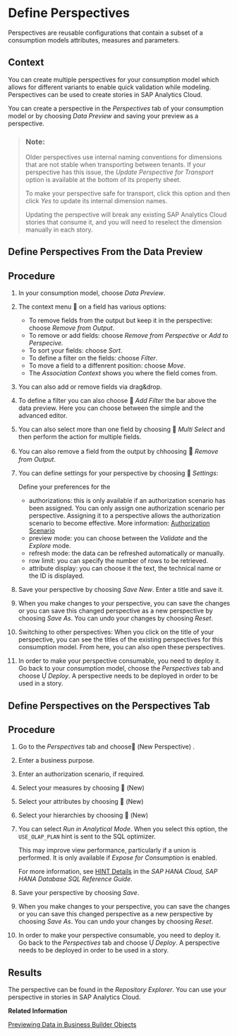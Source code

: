 <!-- loioce26fd3da31b414f9482292d3969340a -->

<link rel="stylesheet" type="text/css" href="../css/sap-icons.css"/>

# Define Perspectives

Perspectives are reusable configurations that contain a subset of a consumption models attributes, measures and parameters.



## Context

You can create multiple perspectives for your consumption model which allows for different variants to enable quick validation while modeling. Perspectives can be used to create stories in SAP Analytics Cloud.

You can create a perspective in the *Perspectives* tab of your consumption model or by choosing *Data Preview* and saving your preview as a perspective.

> ### Note:  
> Older perspectives use internal naming conventions for dimensions that are not stable when transporting between tenants. If your perspective has this issue, the *Update Perspective for Transport* option is available at the bottom of its property sheet.
> 
> To make your perspective safe for transport, click this option and then click *Yes* to update its internal dimension names.
> 
> Updating the perspective will break any existing SAP Analytics Cloud stories that consume it, and you will need to reselect the dimension manually in each story.

 <a name="task_w4m_nfy_qpb"/>

<!-- task\_w4m\_nfy\_qpb -->

## Define Perspectives From the Data Preview



<a name="task_w4m_nfy_qpb__steps_y4m_nfy_qpb"/>

## Procedure

1.  In your consumption model, choose *Data Preview*.

2.  The context menu <span class="FPA-icons"></span> on a field has various options:

    -   To remove fields from the output but keep it in the perspective: choose *Remove from Output*.
    -   To remove or add fields: choose *Remove from Perspective* or *Add to Perspecive.* 
    -   To sort your fields: choose *Sort*.
    -   To define a filter on the fields: choose *Filter*.
    -   To move a field to a diffenrent position: choose *Move*.
    -   The *Association Context* shows you where the field comes from.

3.  You can also add or remove fields via drag&drop.

4.  To define a filter you can also choose <span class="FPA-icons"></span> *Add Filter* the bar above the data preview. Here you can choose between the simple and the advanced editor.

5.  You can also select more than one field by choosing <span class="FPA-icons"></span> *Multi Select* and then perform the action for multiple fields.

6.  You can also remove a field from the output by chhoosing <span style="font-size:16px;"><span class="FPA-icons"></span></span> *Remove from Output*.

7.  You can define settings for your perspective by choosing <span class="FPA-icons"></span> *Settings*:

    Define your preferences for the

    -   authorizations: this is only available if an authorization scenario has been assigned. You can only assign one authorization scenario per perspective. Assigning it to a perspective allows the authorization scenario to become effective. More information: [Authorization Scenario](authorization-scenario-46d8c42.md)
    -   preview mode: you can choose between the *Validate* and the *Explore* mode.
    -   refresh mode: the data can be refreshed automatically or manually.
    -   row limit: you can specify the number of rows to be retrieved.
    -   attribute display: you can choose it the text, the technical name or the ID is displayed.

8.  Save your perspective by choosing *Save New*. Enter a title and save it.

9.  When you make changes to your perspective, you can save the changes or you can save this changed perspective as a new perspective by choosing *Save As*. You can undo your changes by choosing *Reset*.

10. Switching to other perspectives: When you click on the title of your perspective, you can see the titles of the existing perspectives for this consumption model. From here, you can also open these perspectives.

11. In order to make your perspective consumable, you need to deploy it. Go back to your consumption model, choose the *Perspectives* tab and choose <span class="SAP-icons"></span> *Deploy*. A perspective needs to be deployed in order to be used in a story.


 <a name="task_ftv_vfy_qpb"/>

<!-- task\_ftv\_vfy\_qpb -->

## Define Perspectives on the Perspectives Tab



<a name="task_ftv_vfy_qpb__steps_gtv_vfy_qpb"/>

## Procedure

1.  Go to the *Perspectives* tab and choose<span class="FPA-icons"></span> \(New Perspective\) .

2.  Enter a business purpose.

3.  Enter an authorization scenario, if required.

4.  Select your measures by choosing <span class="FPA-icons"></span> \(New\)

5.  Select your attributes by choosing <span class="FPA-icons"></span> \(New\)

6.  Select your hierarchies by choosing <span class="FPA-icons"></span> \(New\)

7.  You can select *Run in Analytical Mode*. When you select this option, the `USE_OLAP_PLAN` hint is sent to the SQL optimizer.

    This may improve view performance, particularly if a union is performed. It is only available if *Expose for Consumption* is enabled.

    For more information, see [HINT Details](https://help.sap.com/viewer/c1d3f60099654ecfb3fe36ac93c121bb/latest/en-US/4ba9edce1f2347a0b9fcda99879c17a1.html) in the *SAP HANA Cloud, SAP HANA Database SQL Reference Guide*.

8.  Save your perspective by choosing *Save*.

9.  When you make changes to your perspective, you can save the changes or you can save this changed perspective as a new perspective by choosing *Save As*. You can undo your changes by choosing *Reset*.

10. In order to make your perspective consumable, you need to deploy it. Go back to the *Perspectives* tab and choose <span class="SAP-icons"></span> *Deploy*. A perspective needs to be deployed in order to be used in a story.




<a name="task_ftv_vfy_qpb__result_bpm_nfy_qpb"/>

## Results

The perspective can be found in the *Repository Explorer*. You can use your perspective in stories in SAP Analytics Cloud.

**Related Information**  


[Previewing Data in Business Builder Objects](previewing-data-in-business-builder-objects-3c58d6e.md "You can check the data in your models in the data preview.")

